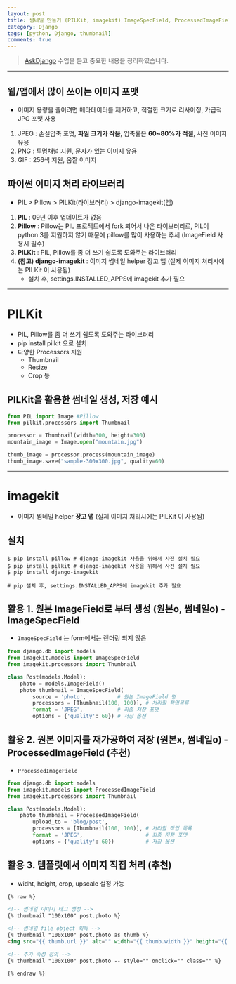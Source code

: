 ```yaml
---
layout: post
title: 썸네일 만들기 (PILKit, imagekit) ImageSpecField, ProcessedImageField
category: Django
tags: [python, Django, thumbnail]
comments: true
---
```


> [AskDjango](https://nomade.kr/vod/django) 수업을 듣고 중요한 내용을 정리하였습니다.

---


## 웹/앱에서 많이 쓰이는 이미지 포맷
- 이미지 용량을 줄이려면 메타데이터를 제거하고, 적절한 크기로 리사이징, 가급적 JPG 포맷 사용
1. JPEG : 손실압축 포맷, **파일 크기가 작음**, 압축률은 **60~80%가 적절**, 사진 이미지 유용
2. PNG : 투명채널 지원, 문자가 있는 이미지 유용
3. GIF : 256색 지원, 움짤 이미지

## 파이썬 이미지 처리 라이브러리
- PIL > Pillow > PILKit(라이브러리) > django-imagekit(앱)
1. **PIL** : 09년 이후 업데이트가 없음
2. **Pillow** : Pillow는 PIL 프로젝트에서 fork 되어서 나온 라이브러리로, PIL이 python 3를 지원하지 않기 때문에 pillow를 많이 사용하는 추세 (ImageField 사용시 필수)
3. **PILKit** : PIL, Pillow를 좀 더 쓰기 쉽도록 도와주는 라이브러리
4. **(참고) django-imagekit** : 이미지 썸네일 helper 장고 앱 (실제 이미지 처리시에는 PILKit 이 사용됨)
	- 설치 후, settings.INSTALLED_APPS에 imagekit 추가 필요

---

# PILKit
- PIL, Pillow를 좀 더 쓰기 쉽도록 도와주는 라이브러리
- pip install pilkit 으로 설치
- 다양한 Processors 지원
	- Thumbnail
	- Resize
	- Crop 등

## PILKit을 활용한 썸네일 생성, 저장 예시

```python
from PIL import Image #Pillow
from pilkit.processors import Thumbnail

processor = Thumbnail(width=300, height=300)
mountain_image = Image.open("mountain.jpg")

thumb_image = processor.process(mountain_image)
thumb_image.save("sample-300x300.jpg", quality=60)
```

---

# imagekit
- 이미지 썸네일 helper **장고 앱** (실제 이미지 처리시에는 PILKit 이 사용됨)

## 설치

```shell
$ pip install pillow # django-imagekit 사용을 위해서 사전 설치 필요
$ pip install pilkit # django-imagekit 사용을 위해서 사전 설치 필요
$ pip install django-imagekit

# pip 설치 후, settings.INSTALLED_APPS에 imagekit 추가 필요
```


## 활용 1. 원본 ImageField로 부터  생성 (원본o, 썸네일o) - ImageSpecField
- `ImageSpecField` 는 form에서는 렌더링 되지 않음

```python
from django.db import models
from imagekit.models import ImageSpecField
from imagekit.processors import Thumbnail

class Post(models.Model):
	photo = models.ImageField()
	photo_thumbnail = ImageSpecField(
		source = 'photo', 		   # 원본 ImageField 명
		processors = [Thumbnail(100, 100)], # 처리할 작업목록
		format = 'JPEG',		   # 최종 저장 포맷
		options = {'quality': 60}) # 저장 옵션
```


## 활용 2. 원본 이미지를 재가공하여 저장 (원본x, 썸네일o) - ProcessedImageField (추천)
- `ProcessedImageField`

```python
from django.db import models
from imagekit.models import ProcessedImageField
from imagekit.processors import Thumbnail

class Post(models.Model):
	photo_thumbnail = ProcessedImageField(
		upload_to = 'blog/post',
		processors = [Thumbnail(100, 100)], # 처리할 작업 목룍
		format = 'JPEG',					# 최종 저장 포맷
		options = {'quality': 60})  		# 저장 옵션
```

## 활용 3. 템플릿에서 이미지 직접 처리 (추천)
- widht, height, crop, upscale 설정 가능

```html
{% raw %}

<!-- 썸네일 이미지 태그 생성 -->
{% thumbnail "100x100" post.photo %}

<!-- 썸네일 file object 획득 -->
{% thumbnail "100x100" post.photo as thumb %}
<img src="{{ thumb.url }}" alt="" width="{{ thumb.width }}" height="{{ thumb.height }}">

<!-- 추가 속성 정의 -->
{% thumbnail "100x100" post.photo -- style="" onclick="" class="" %}

{% endraw %}
```
